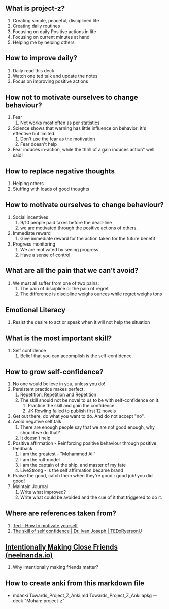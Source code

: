 ## What is project-z?
1. Creating simple, peaceful, disciplined life
2. Creating daily routines
3. Focusing on daily Positive actions in life
4. Focusing on current minutes at hand 
5. Helping me by helping others

## How to improve daily?
1. Daily read this deck
2. Watch one ted talk and update the notes
3. Focus on improving positive actions

## How not to motivate ourselves to change behaviour?
1. Fear
    1. Not works most often as per statistics
2. Science shows that warning has little influence on behavior; it's effective but limited.
    1. Don't use the fear as the motivation
    2. Fear doesn't help
3. Fear induces in-action, while the thrill of a gain induces action" well said!


## How to replace negative thoughts
1. Helping others
2. Stuffing with loads of good thoughts


## How to motivate ourselves to change behaviour?
1. Social incentives
   1. 9/10 people paid taxes before the dead-line
   2. we are motivated through the positive actions of others.
2. Immediate reward
   1. Give immediate reward for the action taken for the future benefit
3. Progress monitoring
   1. We are motivated by seeing progress.
   2. Have a sense of control

## What are all the pain that we can't avoid?
1. We must all suffer from one of two pains:
   1. The pain of discipline or the pain of regret
   2. The difference is discipline weighs ounces while regret weighs tons

## Emotional Literacy
1. Resist the desire to act or speak when it will not help the situation

## What is the most important skill?
1. Self confidence
   1. Belief that you can accomplish is the self-confidence.

## How to grow self-confidence?
1. No one would believe in you, unless you do!
2. Persistent practice makes perfect.
   1. Repetition, Repetition and Repetition
   2. The skill should not be novel to us to be with self-confidence on it.
      1. Practice the skill and gain the confidence
      2. JK Rowling failed to publish first 12 novels
3. Get out there, do what you want to do. And do not accept "no".
4. Avoid negative self talk
   1. There are enough people say that we are not good enough, why should we do that?
   2. It doesn't help
5. Positive affirmation -  Reinforcing positive behaviour through positive feedback
    1. I am the greatest - "Mohammed Ali"
    2. I am the roll-model
    3. I am the captain of the ship, and master of my fate
    4. LiveStrong - is the self affirmation became brand
6. Praise the good, catch them when they're good : good job! you did good!
7. Maintain Journal
   1. Write what improved?
   2. Write what could be avoided and the cue of it that triggered to do it.


## Where are references taken from?
1. [Ted - How to motivate yourself](https://www.youtube.com/watch?v=xp0O2vi8DX4&t=606s)
2. [The skill of self confidence | Dr. Ivan Joseph | TEDxRyersonU](https://www.youtube.com/watch?v=w-HYZv6HzAs)

## [Intentionally Making Close Friends (neelnanda.io)](https://news.ycombinator.com/item?id=33774353)
1. Why intentionally making friends matter?

## How to create anki from this markdown file
* mdanki Towards_Project_Z_Anki.md Towards_Project_Z_Anki.apkg --deck "Mohan::project-z"